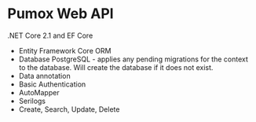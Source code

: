 # Pumox Web API
.NET Core 2.1 and EF Core

- Entity Framework Core ORM
- Database PostgreSQL - applies any pending migrations for the context to the database. Will create the database if it does not exist.
- Data annotation 
- Basic Authentication
- AutoMapper
- Serilogs 
- Create, Search, Update, Delete

